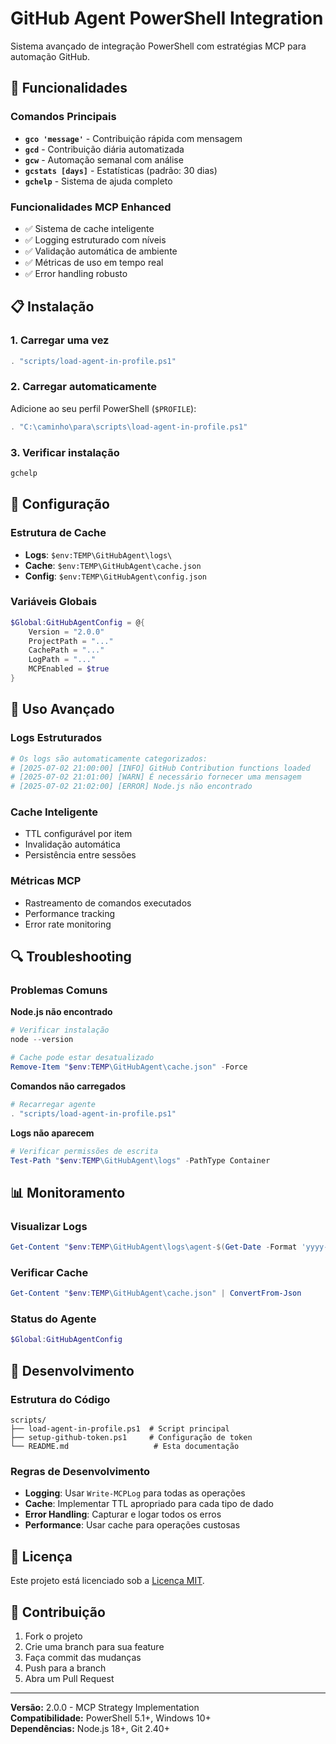 # GitHub Agent PowerShell Integration

Sistema avançado de integração PowerShell com estratégias MCP para automação GitHub.

## 🚀 Funcionalidades

### Comandos Principais
- **`gco 'message'`** - Contribuição rápida com mensagem
- **`gcd`** - Contribuição diária automatizada
- **`gcw`** - Automação semanal com análise
- **`gcstats [days]`** - Estatísticas (padrão: 30 dias)
- **`gchelp`** - Sistema de ajuda completo

### Funcionalidades MCP Enhanced
- ✅ Sistema de cache inteligente
- ✅ Logging estruturado com níveis
- ✅ Validação automática de ambiente
- ✅ Métricas de uso em tempo real
- ✅ Error handling robusto

## 📋 Instalação

### 1. Carregar uma vez
```powershell
. "scripts/load-agent-in-profile.ps1"
```

### 2. Carregar automaticamente
Adicione ao seu perfil PowerShell (`$PROFILE`):
```powershell
. "C:\caminho\para\scripts\load-agent-in-profile.ps1"
```

### 3. Verificar instalação
```powershell
gchelp
```

## 🔧 Configuração

### Estrutura de Cache
- **Logs**: `$env:TEMP\GitHubAgent\logs\`
- **Cache**: `$env:TEMP\GitHubAgent\cache.json`
- **Config**: `$env:TEMP\GitHubAgent\config.json`

### Variáveis Globais
```powershell
$Global:GitHubAgentConfig = @{
    Version = "2.0.0"
    ProjectPath = "..."
    CachePath = "..."
    LogPath = "..."
    MCPEnabled = $true
}
```

## 🎯 Uso Avançado

### Logs Estruturados
```powershell
# Os logs são automaticamente categorizados:
# [2025-07-02 21:00:00] [INFO] GitHub Contribution functions loaded
# [2025-07-02 21:01:00] [WARN] É necessário fornecer uma mensagem
# [2025-07-02 21:02:00] [ERROR] Node.js não encontrado
```

### Cache Inteligente
- TTL configurável por item
- Invalidação automática
- Persistência entre sessões

### Métricas MCP
- Rastreamento de comandos executados
- Performance tracking
- Error rate monitoring

## 🔍 Troubleshooting

### Problemas Comuns

**Node.js não encontrado**
```powershell
# Verificar instalação
node --version

# Cache pode estar desatualizado
Remove-Item "$env:TEMP\GitHubAgent\cache.json" -Force
```

**Comandos não carregados**
```powershell
# Recarregar agente
. "scripts/load-agent-in-profile.ps1"
```

**Logs não aparecem**
```powershell
# Verificar permissões de escrita
Test-Path "$env:TEMP\GitHubAgent\logs" -PathType Container
```

## 📊 Monitoramento

### Visualizar Logs
```powershell
Get-Content "$env:TEMP\GitHubAgent\logs\agent-$(Get-Date -Format 'yyyy-MM-dd').log" | ConvertFrom-Json
```

### Verificar Cache
```powershell
Get-Content "$env:TEMP\GitHubAgent\cache.json" | ConvertFrom-Json
```

### Status do Agente
```powershell
$Global:GitHubAgentConfig
```

## 🔧 Desenvolvimento

### Estrutura do Código
```
scripts/
├── load-agent-in-profile.ps1  # Script principal
├── setup-github-token.ps1     # Configuração de token
└── README.md                   # Esta documentação
```

### Regras de Desenvolvimento
- **Logging**: Usar `Write-MCPLog` para todas as operações
- **Cache**: Implementar TTL apropriado para cada tipo de dado
- **Error Handling**: Capturar e logar todos os erros
- **Performance**: Usar cache para operações custosas

## 📝 Licença

Este projeto está licenciado sob a [Licença MIT](../LICENSE).

## 🤝 Contribuição

1. Fork o projeto
2. Crie uma branch para sua feature
3. Faça commit das mudanças
4. Push para a branch
5. Abra um Pull Request

---

**Versão:** 2.0.0 - MCP Strategy Implementation  
**Compatibilidade:** PowerShell 5.1+, Windows 10+  
**Dependências:** Node.js 18+, Git 2.40+

